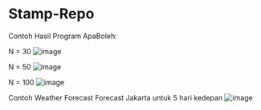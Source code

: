 # Stamp-Repo

Contoh Hasil Program ApaBoleh:

N = 30
![image](https://user-images.githubusercontent.com/56074758/202993704-70d7fe74-9315-4403-a9f8-b22bd90205df.png)

N = 50
![image](https://user-images.githubusercontent.com/56074758/202993481-a5b3b5b6-d867-4c5b-b5e6-d2b32a65b5ce.png)

N = 100
![image](https://user-images.githubusercontent.com/56074758/202993126-0d52d53d-74c6-4d54-9edb-5fa8beaed70a.png)

Contoh Weather Forecast
Forecast Jakarta untuk 5 hari kedepan
![image](https://user-images.githubusercontent.com/56074758/203078646-d1cd7558-58f4-4209-ab64-afde25548393.png)

